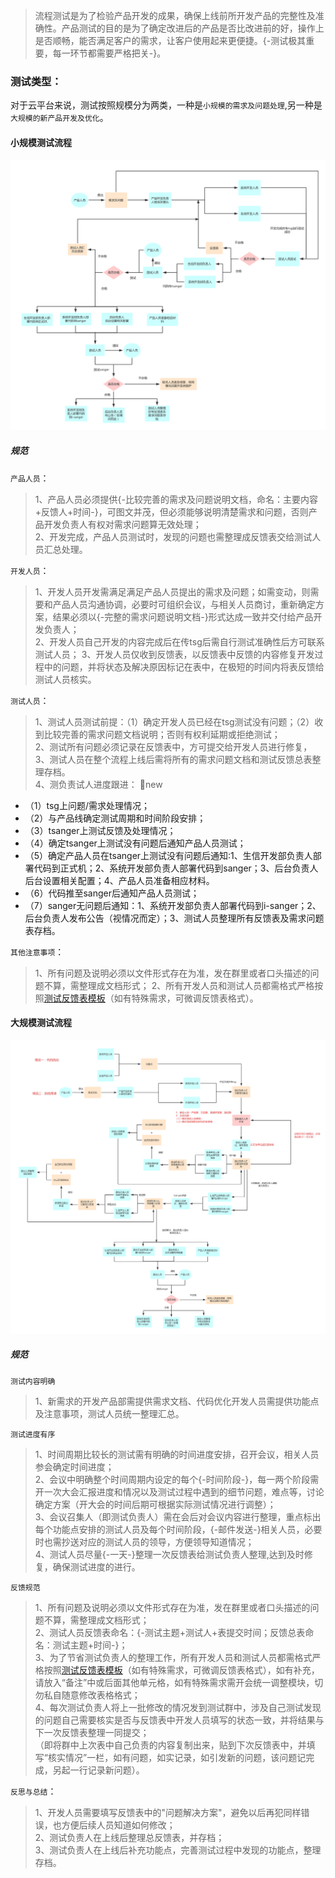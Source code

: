 > 流程测试是为了检验产品开发的成果，确保上线前所开发产品的完整性及准确性。产品测试的目的是为了确定改进后的产品是否比改进前的好，操作上是否顺畅，能否满足客户的需求，让客户使用起来更便捷。{-测试极其重要，每一环节都需要严格把关-}。

### 测试类型：
对于云平台来说，测试按照规模分为两类，一种是`小规模的需求及问题处理`,另一种是`大规模的新产品开发及优化`。

#### 小规模测试流程
![小规模测试流程](../img/小规模测试SOP.png)
##### 规范
`产品人员`：  

>1、产品人员必须提供{-比较完善的需求及问题说明文档，命名：主要内容+反馈人+时间-}，可图文并茂，但必须能够说明清楚需求和问题，否则产品开发负责人有权对需求问题算无效处理；  
>2、开发完成，产品人员测试时，发现的问题也需整理成反馈表交给测试人员汇总处理。

`开发人员`：
>1、开发人员开发需满足满足产品人员提出的需求及问题；如需变动，则需要和产品人员沟通协调，必要时可组织会议，与相关人员商讨，重新确定方案，结果必须以{-完整的需求问题说明文档-}形式达成一致并交付给产品开发负责人；  
>2、开发人员自己开发的内容完成后在传tsg后需自行测试准确性后方可联系测试人员；
>3、开发人员仅收到反馈表，以反馈表中反馈的内容修复开发过程中的问题，并将状态及解决原因标记在表中，在极短的时间内将表反馈给测试人员核实。

`测试人员`：
>1、测试人员测试前提：（1）确定开发人员已经在tsg测试没有问题；（2）收到比较完善的需求问题文档说明；否则有权利延期或拒绝测试；  
>2、测试所有问题必须记录在反馈表中，方可提交给开发人员进行修复，  
>3、测试人员在整个流程上线后需将所有的需求问题文档和测试反馈总表整理存档。  
>4、测负责试人进度跟进： :star2:new
- （1）tsg上问题/需求处理情况；
- （2）与产品线确定测试周期和时间阶段安排；
- （3）tsanger上测试反馈及处理情况；
- （4）确定tsanger上测试没有问题后通知产品人员测试；
- （5）确定产品人员在tsanger上测试没有问题后通知:1、生信开发部负责人部署代码到正式机；2、系统开发部负责人部署代码到sanger；3、后台负责人后台设置相关配置；4、产品人员准备相应材料。
- （6）代码推至sanger后通知产品人员测试；
- （7）sanger无问题后通知：1、系统开发部负责人部署代码到i-sanger；2、后台负责人发布公告（视情况而定）；3、测试人员整理所有反馈表及需求问题表存档。

`其他注意事项`：
>1、所有问题及说明必须以文件形式存在为准，发在群里或者口头描述的问题不算，需整理成文档形式；
>2、所有开发人员和测试人员都需格式严格按照[测试反馈表模板](../examples/反馈表模板.xlsx)（如有特殊需求，可微调反馈表格式）。

#### 大规模测试流程
![大规模测试流程](../img/大规模测试SOP.png)

##### 规范
`测试内容明确`
>1、新需求的开发产品部需提供需求文档、代码优化开发人员需提供功能点及注意事项，测试人员统一整理汇总。

`测试进度有序`  

>1、时间周期比较长的测试需有明确的时间进度安排，召开会议，相关人员参会确定时间进度；  
>2、会议中明确整个时间周期内设定的每个{-时间阶段-}，每一两个阶段需开一次大会汇报进度和情况以及测试过程中遇到的细节问题，难点等，讨论确定方案（开大会的时间后期可根据实际测试情况进行调整）；  
>3、会议召集人（即测试负责人）需在会后对会议内容进行整理，重点标出每个功能点安排的测试人员及每个时间阶段，{-邮件发送-}相关人员，必要时也需抄送对应的测试人员的领导，方便领导知道情况；  
>4、测试人员尽量{-一天-}整理一次反馈表给测试负责人整理,达到及时修复，确保测试进度的进行。

`反馈规范`
>1、所有问题及说明必须以文件形式存在为准，发在群里或者口头描述的问题不算，需整理成文档形式；  
>2、测试人员反馈表命名：{-测试主题+测试人+表提交时间；反馈总表命名：测试主题+时间-}；  
>3、为了节省测试负责人的整理工作，所有开发人员和测试人员都需格式严格按照[测试反馈表模板](../examples/反馈表模板.xlsx)（如有特殊需求，可微调反馈表格式），如有补充，请放入“备注”中或后面其他单元格，如有特殊需求需开会统一调整模块，切勿私自随意修改表格格式；  
>4、每次测试负责人将上一批修改的情况发到测试群中，涉及自己测试发现的问题自己需要核实是否与反馈表中开发人员填写的状态一致，并将结果与下一次反馈表整理一同提交；  
（即将群中上次表中自己负责的内容复制出来，贴到下次反馈表中，并填写“核实情况”一栏，如有问题，如实记录，如引发新的问题，该问题记完成，另起一行记录新问题）。

`反思与总结`：
>1、开发人员需要填写反馈表中的"问题解决方案"，避免以后再犯同样错误，也方便后续人员知道如何修改；  
>2、测试负责人在上线后整理总反馈表，并存档；  
>3、测试负责人在上线后补充功能点，完善测试过程中发现的功能点，整理存档。
